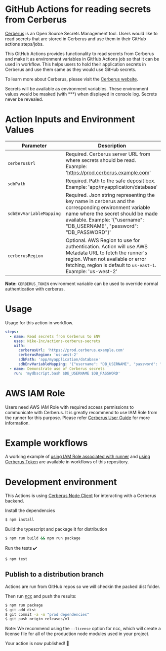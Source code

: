 # GitHub Actions for reading secrets from Cerberus

[Cerberus](https://engineering.nike.com/cerberus/) is an Open Source Secrets Management tool. Users would like to read secrets that are stored in Cerberus and use them in their GitHub actions steps/jobs.

This GitHub Actions provides functionality to read secrets from Cerberus and make it as environment variables in GitHub Actions job so that it can be used in workflow. This helps users to hold their application secrets in Cerberus and use them same as they would use GitHub secrets.

To learn more about Cerberus, please visit the [Cerberus website](http://engineering.nike.com/cerberus/).

Secrets will be available as environment variables. These environment values would be masked (with \*\*\*) when displayed in console log. Secrets never be revealed.

# Action Inputs and Environment Values

| Parameter               | Description                                                                                                                                                                                                              |
| ----------------------- | ------------------------------------------------------------------------------------------------------------------------------------------------------------------------------------------------------------------------ |
| `cerberusUrl`           | Required. Cerberus server URL from where secrets should be read. Example: 'https://prod.cerberus.example.com'                                                                                                            |
| `sdbPath`               | Required. Path to the safe deposit box. Example: 'app/myapplication/database'                                                                                                                                            |
| `sdbEnvVariableMapping` | Required. Json string representing the key name in cerberus and the corresponding environment variable name where the secret should be made available. Example: '{"username": "DB_USERNAME", "password": "DB_PASSWORD"}' |
| `cerberusRegion`        | Optional. AWS Region to use for authentication. Action will use AWS Metadata URL to fetch the runner's region. When not available or error fetching, region is default to `us-east-1`. Example: 'us-west-2'              |

**Note:** `CERBERUS_TOKEN` environment variable can be used to override normal authentication with cerberus.

# Usage

Usage for this action in workflow.

```yaml
steps:
  - name: Read secrets from Cerberus to ENV
    uses: Nike-Inc/actions-cerberus-secrets
    with:
      cerberusUrl: 'https://prod.cerberus.example.com'
      cerberusRegion: 'us-west-2'
      sdbPath: 'app/myapplication/database'
      sdbEnvVariableMapping: '{"username": "DB_USERNAME", "password": "DB_PASSWORD"}'
  - name: Demonstrate use of Cerberus secrets
    run: 'mydbscript.bash $DB_USERNAME $DB_PASSWORD'
```

# AWS IAM Role

Users need AWS IAM Role with required access permissions to communicate with Cerberus. It is greatly recommend to use IAM Role from the runner for this purpose.
Please refer [Cerberus User Guide](https://engineering.nike.com/cerberus/docs/) for more information.

# Example workflows

A working example of [using IAM Role associated with runner](./.github/workflows/example-iam.yaml) and [using Cerberus Token](./.github/workflows/example-token.yaml) are available in workflows of this repository.

# Development environment

This Actions is using [Cerberus Node Client](https://github.com/Nike-Inc/cerberus-node-client) for interacting with a Cerberus backend.

Install the dependencies

```bash
$ npm install
```

Build the typescript and package it for distribution

```bash
$ npm run build && npm run package
```

Run the tests :heavy_check_mark:

```bash
$ npm test
```

## Publish to a distribution branch

Actions are run from GitHub repos so we will checkin the packed dist folder.

Then run [ncc](https://github.com/zeit/ncc) and push the results:

```bash
$ npm run package
$ git add dist
$ git commit -a -m "prod dependencies"
$ git push origin releases/v1
```

Note: We recommend using the `--license` option for ncc, which will create a license file for all of the production node modules used in your project.

Your action is now published! :rocket:
